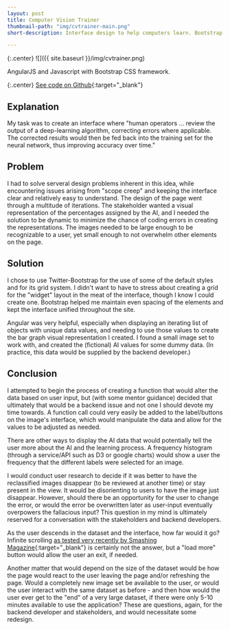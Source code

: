 ```yaml
---
layout: post
title: Computer Vision Trainer
thumbnail-path: "img/cvtrainer-main.png"
short-description: Interface design to help computers learn. Bootstrap and Angular

---
```


{:.center}
![]({{ site.baseurl }}/img/cvtrainer.png)

AngularJS and Javascript with Bootstrap CSS framework.

{:.center}
[See code on Github](http://saraguittarclark.github.io/cvtrainer/){:target="_blank"}

## Explanation

My task was to create an interface where "human operators ... review the output of a deep-learning algorithm, correcting errors where applicable. The corrected results would then be fed back into the training set for the neural network, thus improving accuracy over time." 

## Problem

I had to solve serveral design problems inherent in this idea, while encountering issues arising from "scope creep" and keeping the interface clear and relatively easy to understand. The design of the page went through a multitude of iterations. The stakeholder wanted a visual representation of the percentages assigned by the AI, and I needed the solution to be dynamic to minimize the chance of coding errors in creating the representations. The images needed to be large enough to be recognizable to a user, yet small enough to not overwhelm other elements on the page.

## Solution

I chose to use Twitter-Bootstrap for the use of some of the default styles and for its grid system. I didn't want to have to stress about creating a grid for the "widget" layout in the meat of the interface, though I know I could create one. Bootstrap helped me maintain even spacing of the elements and kept the interface unified throughout the site.

Angular was very helpful, especially when displaying an iterating list of objects with unique data values, and needing to use those values to create the bar graph visual representation I created. I found a small image set to work with, and created the (fictional) AI values for some dummy data. (In practice, this data would be supplied by the backend developer.) 


## Conclusion

I attempted to begin the process of creating a function that would alter the data based on user input, but (with some mentor guidance) decided that ultimately that would be a backend issue and not one I should devote my time towards. A function call could very easily be added to the label/buttons on the image's interface, which would manipulate the data and allow for the values to be adjusted as needed.

There are other ways to display the AI data that would potentially tell the user more about the AI and the learning process. A frequency histogram (through a service/API such as D3 or google charts) would show a user the frequency that the different labels were selected for an image. 

I would conduct user research to decide if it was better to have the reclassified images disappear (to be reviewed at another time) or stay present in the view. It would be disorienting to users to have the image just disappear. However, should there be an opportunity for the user to change the error, or would the error be overwritten later as user-input eventually overpowers the fallacious input? This question in my mind is ultimately reserved for a conversation with the stakeholders and backend developers.

As the user descends in the dataset and the interface, how far would it go? Infinite scrolling [as tested very recently by Smashing Magazine](https://www.smashingmagazine.com/2016/03/pagination-infinite-scrolling-load-more-buttons/){:target="_blank"} is certainly not the answer, but a "load more" button would allow the user an exit, if needed.

Another matter that would depend on the size of the dataset would be how the page would react to the user leaving the page and/or refreshing the page. Would a completely new image set be available to the user, or would the user interact with the same dataset as before - and then how would the user ever get to the "end" of a very large dataset, if there were only 5-10 minutes available to use the application? These are questions, again, for the backend developer and stakeholders, and would necessitate some redesign.
